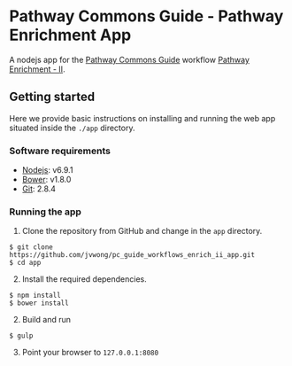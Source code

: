 # Pathway Commons Guide - Pathway Enrichment App

A nodejs app for the [Pathway Commons Guide](http://pathwaycommons.github.io/guide/) workflow [Pathway Enrichment - II](http://pathwaycommons.github.io/guide/workflows/pathway_enrichment_custom/index/).

## Getting started

Here we provide basic instructions on installing and running the web app situated inside the `./app` directory.

### Software requirements

- [Nodejs](https://nodejs.org/en/): v6.9.1
- [Bower](https://bower.io/): v1.8.0
- [Git](https://git-scm.com/): 2.8.4

### Running the app

1. Clone the repository from GitHub and change in the `app` directory.

  ```shell
  $ git clone https://github.com/jvwong/pc_guide_workflows_enrich_ii_app.git
  $ cd app
  ```

2. Install the required dependencies.

  ```shell
  $ npm install
  $ bower install
  ```

2. Build and run

  ```shell
  $ gulp
  ```

3. Point your browser to `127.0.0.1:8080`
